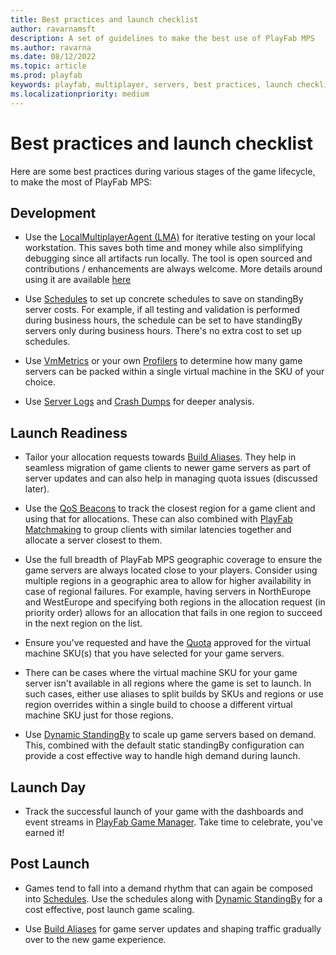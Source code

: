 ```yaml
---
title: Best practices and launch checklist
author: ravarnamsft
description: A set of guidelines to make the best use of PlayFab MPS
ms.author: ravarna
ms.date: 08/12/2022
ms.topic: article
ms.prod: playfab
keywords: playfab, multiplayer, servers, best practices, launch checklist
ms.localizationpriority: medium
---
```


# Best practices and launch checklist

Here are some best practices during various stages of the game lifecycle, to make the most of PlayFab MPS:

## Development

* Use the [LocalMultiplayerAgent (LMA)](https://github.com/PlayFab/MpsAgent) for iterative testing on your local workstation. This saves both time and money while also simplifying debugging since all artifacts run locally. The tool is open sourced and contributions / enhancements are always welcome. More details around using it are available [here](locally-debugging-game-servers-and-integration-with-playfab.md)

* Use [Schedules](scheduled-standby.md) to set up concrete schedules to save on standingBy server costs. For example, if all testing and validation is performed during business hours, the schedule can be set to have standingBy servers only during business hours. There's no extra cost to set up schedules.

* Use [VmMetrics](vm-metrics.md) or your own [Profilers](attaching-a-profiler.md) to determine how many game servers can be packed within a single virtual machine in the SKU of your choice.

* Use [Server Logs](archiving-and-retrieving-multiplayer-server-logs.md) and [Crash Dumps](crash-dump-collection.md) for deeper analysis.

## Launch Readiness

* Tailor your allocation requests towards [Build Aliases](allocating-with-build-alias.md). They help in seamless migration of game clients to newer game servers as part of server updates and can also help in managing quota issues (discussed later).

* Use the [QoS Beacons](using-qos-beacons-to-measure-player-latency-to-azure.md) to track the closest region for a game client and using that for allocations. These can also combined with [PlayFab Matchmaking](../matchmaking/index.md) to group clients with similar latencies together and allocate a server closest to them.

* Use the full breadth of PlayFab MPS geographic coverage to ensure the game servers are always located close to your players. Consider using multiple regions in a geographic area to allow for higher availability in case of regional failures. For example, having servers in NorthEurope and WestEurope and specifying both regions in the allocation request (in priority order) allows for an allocation that fails in one region to succeed in the next region on the list.

* Ensure you've requested and have the [Quota](quota-changes.md) approved for the virtual machine SKU(s) that you have selected for your game servers.

* There can be cases where the virtual machine SKU for your game server isn't available in all regions where the game is set to launch. In such cases, either use aliases to split builds by SKUs and regions or use region overrides within a single build to choose a different virtual machine SKU just for those regions.

* Use [Dynamic StandingBy](dynamic-standby.md) to scale up game servers based on demand. This, combined with the default static standingBy configuration can provide a cost effective way to handle high demand during launch. 

## Launch Day

* Track the successful launch of your game with the dashboards and event streams in [PlayFab Game Manager](https://developer.playfab.com/). Take time to celebrate, you've earned it!

## Post Launch

* Games tend to fall into a demand rhythm that can again be composed into [Schedules](scheduled-standby.md). Use the schedules along with [Dynamic StandingBy](dynamic-standby.md) for a cost effective, post launch game scaling.

* Use [Build Aliases](allocating-with-build-alias.md) for game server updates and shaping traffic gradually over to the new game experience.
